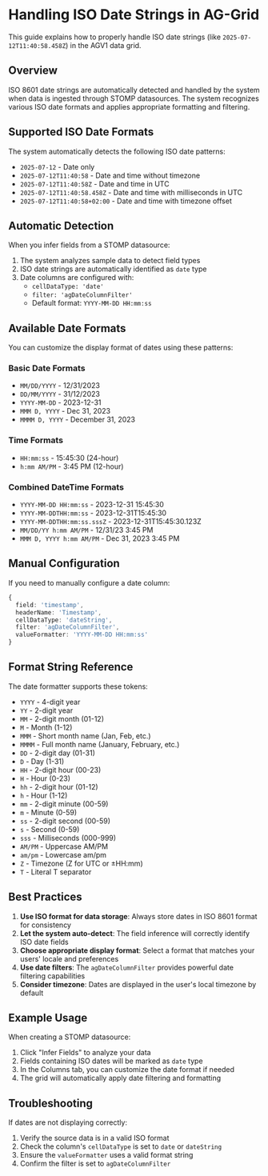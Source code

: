 # Handling ISO Date Strings in AG-Grid

This guide explains how to properly handle ISO date strings (like `2025-07-12T11:40:58.458Z`) in the AGV1 data grid.

## Overview

ISO 8601 date strings are automatically detected and handled by the system when data is ingested through STOMP datasources. The system recognizes various ISO date formats and applies appropriate formatting and filtering.

## Supported ISO Date Formats

The system automatically detects the following ISO date patterns:
- `2025-07-12` - Date only
- `2025-07-12T11:40:58` - Date and time without timezone
- `2025-07-12T11:40:58Z` - Date and time in UTC
- `2025-07-12T11:40:58.458Z` - Date and time with milliseconds in UTC
- `2025-07-12T11:40:58+02:00` - Date and time with timezone offset

## Automatic Detection

When you infer fields from a STOMP datasource:
1. The system analyzes sample data to detect field types
2. ISO date strings are automatically identified as `date` type
3. Date columns are configured with:
   - `cellDataType: 'date'`
   - `filter: 'agDateColumnFilter'`
   - Default format: `YYYY-MM-DD HH:mm:ss`

## Available Date Formats

You can customize the display format of dates using these patterns:

### Basic Date Formats
- `MM/DD/YYYY` - 12/31/2023
- `DD/MM/YYYY` - 31/12/2023
- `YYYY-MM-DD` - 2023-12-31
- `MMM D, YYYY` - Dec 31, 2023
- `MMMM D, YYYY` - December 31, 2023

### Time Formats
- `HH:mm:ss` - 15:45:30 (24-hour)
- `h:mm AM/PM` - 3:45 PM (12-hour)

### Combined DateTime Formats
- `YYYY-MM-DD HH:mm:ss` - 2023-12-31 15:45:30
- `YYYY-MM-DDTHH:mm:ss` - 2023-12-31T15:45:30
- `YYYY-MM-DDTHH:mm:ss.sssZ` - 2023-12-31T15:45:30.123Z
- `MM/DD/YY h:mm AM/PM` - 12/31/23 3:45 PM
- `MMM D, YYYY h:mm AM/PM` - Dec 31, 2023 3:45 PM

## Manual Configuration

If you need to manually configure a date column:

```typescript
{
  field: 'timestamp',
  headerName: 'Timestamp',
  cellDataType: 'dateString',
  filter: 'agDateColumnFilter',
  valueFormatter: 'YYYY-MM-DD HH:mm:ss'
}
```

## Format String Reference

The date formatter supports these tokens:
- `YYYY` - 4-digit year
- `YY` - 2-digit year
- `MM` - 2-digit month (01-12)
- `M` - Month (1-12)
- `MMM` - Short month name (Jan, Feb, etc.)
- `MMMM` - Full month name (January, February, etc.)
- `DD` - 2-digit day (01-31)
- `D` - Day (1-31)
- `HH` - 2-digit hour (00-23)
- `H` - Hour (0-23)
- `hh` - 2-digit hour (01-12)
- `h` - Hour (1-12)
- `mm` - 2-digit minute (00-59)
- `m` - Minute (0-59)
- `ss` - 2-digit second (00-59)
- `s` - Second (0-59)
- `sss` - Milliseconds (000-999)
- `AM/PM` - Uppercase AM/PM
- `am/pm` - Lowercase am/pm
- `Z` - Timezone (Z for UTC or ±HH:mm)
- `T` - Literal T separator

## Best Practices

1. **Use ISO format for data storage**: Always store dates in ISO 8601 format for consistency
2. **Let the system auto-detect**: The field inference will correctly identify ISO date fields
3. **Choose appropriate display format**: Select a format that matches your users' locale and preferences
4. **Use date filters**: The `agDateColumnFilter` provides powerful date filtering capabilities
5. **Consider timezone**: Dates are displayed in the user's local timezone by default

## Example Usage

When creating a STOMP datasource:
1. Click "Infer Fields" to analyze your data
2. Fields containing ISO dates will be marked as `date` type
3. In the Columns tab, you can customize the date format if needed
4. The grid will automatically apply date filtering and formatting

## Troubleshooting

If dates are not displaying correctly:
1. Verify the source data is in a valid ISO format
2. Check the column's `cellDataType` is set to `date` or `dateString`
3. Ensure the `valueFormatter` uses a valid format string
4. Confirm the filter is set to `agDateColumnFilter`